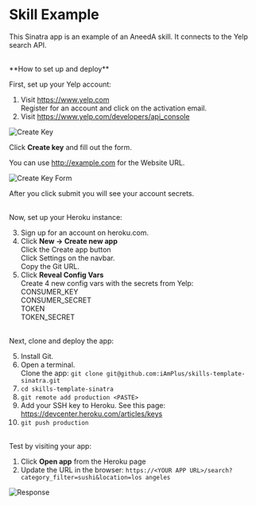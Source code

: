 # Skill Example

This Sinatra app is an example of an AneedA skill. It connects to the Yelp search API.  

<br>
**How to set up and deploy**

First, set up your Yelp account:  

1. Visit https://www.yelp.com  
Register for an account and click on the activation email.  
2. Visit https://www.yelp.com/developers/api_console  

![Create Key](https://github.com/iAmPlus/skills-template-sinatra/blob/master/images/create_key.png?raw=true)

Click **Create key** and fill out the form.  


You can use http://example.com for the Website URL.   

![Create Key Form](https://github.com/iAmPlus/skills-template-sinatra/blob/master/images/create_key_form.png?raw=true)

After you click submit you will see your account secrets.  

  <br>
Now, set up your Heroku instance:  

3. Sign up for an account on heroku.com.  
4. Click **New -> Create new app**   
Click the Create app button   
Click Settings on the navbar.   
Copy the Git URL.  
4. Click **Reveal Config Vars**  
Create 4 new config vars with the secrets from Yelp:  
CONSUMER_KEY  
CONSUMER_SECRET  
TOKEN  
TOKEN_SECRET

<br>
Next, clone and deploy the app:   

5. Install Git.
6. Open a terminal.   
  Clone the app: `git clone git@github.com:iAmPlus/skills-template-sinatra.git`
7. `cd skills-template-sinatra`
6. `git remote add production <PASTE>`  
6. Add your SSH key to Heroku.  See this page: https://devcenter.heroku.com/articles/keys
7. `git push production`  

<br>
Test by visiting your app:

1. Click **Open app** from the Heroku page  
2. Update the URL in the browser:
 `https://<YOUR APP URL>/search?category_filter=sushi&location=los angeles`

![Response](https://github.com/iAmPlus/skills-template-sinatra/blob/master/images/success.png?raw=true)